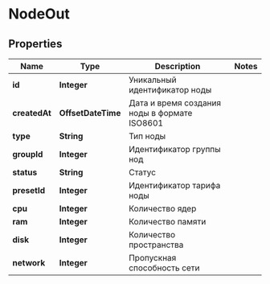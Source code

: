 

# NodeOut


## Properties

| Name | Type | Description | Notes |
|------------ | ------------- | ------------- | -------------|
|**id** | **Integer** | Уникальный идентификатор ноды |  |
|**createdAt** | **OffsetDateTime** | Дата и время создания ноды в формате ISO8601 |  |
|**type** | **String** | Тип ноды |  |
|**groupId** | **Integer** | Идентификатор группы нод |  |
|**status** | **String** | Статус |  |
|**presetId** | **Integer** | Идентификатор тарифа ноды |  |
|**cpu** | **Integer** | Количество ядер |  |
|**ram** | **Integer** | Количество памяти |  |
|**disk** | **Integer** | Количество пространства |  |
|**network** | **Integer** | Пропускная способность сети |  |



